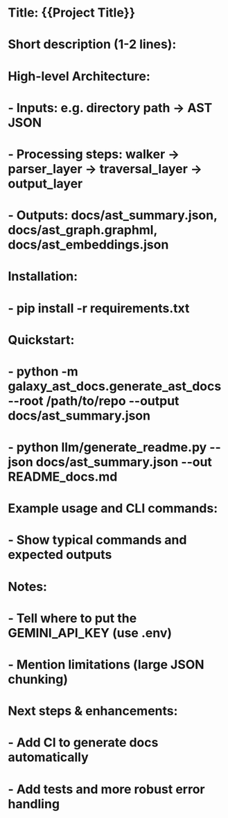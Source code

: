 # Title: {{Project Title}}

# Short description (1-2 lines):

# High-level Architecture:

# - Inputs: e.g. directory path -> AST JSON

# - Processing steps: walker -> parser_layer -> traversal_layer -> output_layer

# - Outputs: docs/ast_summary.json, docs/ast_graph.graphml, docs/ast_embeddings.json

# Installation:

# - pip install -r requirements.txt

# Quickstart:

# - python -m galaxy_ast_docs.generate_ast_docs --root /path/to/repo --output docs/ast_summary.json

# - python llm/generate_readme.py --json docs/ast_summary.json --out README_docs.md

# Example usage and CLI commands:

# - Show typical commands and expected outputs

# Notes:

# - Tell where to put the GEMINI_API_KEY (use .env)

# - Mention limitations (large JSON chunking)

# Next steps & enhancements:

# - Add CI to generate docs automatically

# - Add tests and more robust error handling
